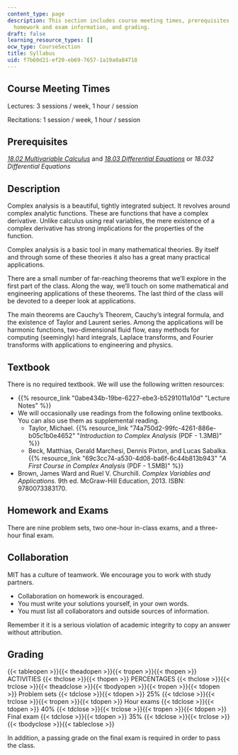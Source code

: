 ```yaml
---
content_type: page
description: This section includes course meeting times, prerequisites, textbooks,
  homework and exam information, and grading.
draft: false
learning_resource_types: []
ocw_type: CourseSection
title: Syllabus
uid: f7b60d21-ef20-eb69-7657-1a19a0a84718
---
```

## Course Meeting Times

Lectures: 3 sessions / week, 1 hour / session

Recitations: 1 session / week, 1 hour / session

## Prerequisites

[*18.02 Multivariable Calculus*](/courses/18-02sc-multivariable-calculus-fall-2010) and [*18.03 Differential Equations*](/courses/18-03sc-differential-equations-fall-2011) or *18.032 Differential Equations*

## Description

Complex analysis is a beautiful, tightly integrated subject. It revolves around complex analytic functions. These are functions that have a complex derivative. Unlike calculus using real variables, the mere existence of a complex derivative has strong implications for the properties of the function.

Complex analysis is a basic tool in many mathematical theories. By itself and through some of these theories it also has a great many practical applications.

There are a small number of far-reaching theorems that we’ll explore in the first part of the class. Along the way, we’ll touch on some mathematical and engineering applications of these theorems. The last third of the class will be devoted to a deeper look at applications.

The main theorems are Cauchy’s Theorem, Cauchy’s integral formula, and the existence of Taylor and Laurent series. Among the applications will be harmonic functions, two-dimensional fluid flow, easy methods for computing (seemingly) hard integrals, Laplace transforms, and Fourier transforms with applications to engineering and physics.

## Textbook

There is no required textbook. We will use the following written resources:

- {{% resource_link "0abe434b-19be-6227-ebe3-b5291011a10d" "Lecture Notes" %}}
- We will occasionally use readings from the following online textbooks. You can also use them as supplemental reading.
    - Taylor, Michael. {{% resource_link "74a750d2-99fc-4261-886e-b05c1b0e4652" "*Introduction to Complex Analysis* (PDF - 1.3MB)" %}}
    - Beck, Matthias, Gerald Marchesi, Dennis Pixton, and Lucas Sabalka. {{% resource_link "69c3cc74-a530-4d08-ba6f-6c44b813b943" "*A First Course in Complex Analysis* (PDF - 1.5MB)" %}}
- Brown, James Ward and Ruel V. Churchill. *Complex Variables and Applications.* 9th ed. McGraw-Hill Education, 2013. ISBN: 9780073383170.

## Homework and Exams

There are nine problem sets, two one-hour in-class exams, and a three-hour final exam.

## Collaboration

MIT has a culture of teamwork. We encourage you to work with study partners.

- Collaboration on homework is encouraged.
- You must write your solutions yourself, in your own words.
- You must list all collaborators and outside sources of information.

Remember it it is a serious violation of academic integrity to copy an answer without attribution.

## Grading

{{< tableopen >}}{{< theadopen >}}{{< tropen >}}{{< thopen >}}
ACTIVITIES
{{< thclose >}}{{< thopen >}}
PERCENTAGES
{{< thclose >}}{{< trclose >}}{{< theadclose >}}{{< tbodyopen >}}{{< tropen >}}{{< tdopen >}}
Problem sets
{{< tdclose >}}{{< tdopen >}}
25%
{{< tdclose >}}{{< trclose >}}{{< tropen >}}{{< tdopen >}}
Hour exams
{{< tdclose >}}{{< tdopen >}}
40%
{{< tdclose >}}{{< trclose >}}{{< tropen >}}{{< tdopen >}}
Final exam
{{< tdclose >}}{{< tdopen >}}
35%
{{< tdclose >}}{{< trclose >}}{{< tbodyclose >}}{{< tableclose >}}

In addition, a passing grade on the final exam is required in order to pass the class.